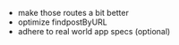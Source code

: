 <!-- - make submit post feature -->
<!-- - add login avatar instead of signup/login for logined users -->
<!-- - add sessions -->
<!-- - add rich text editor for writing posts -->
<!-- - make a dropdown to login avatar which shows logout, write post, etc.. -->
<!-- - sanitize user posts -->
<!-- - pass user with post -->
<!-- - add tooltip for user to tell them drag and drop images work. -->
<!-- - comments are not working yet -->
<!-- - populate user from req.user instead of hidden input -->
<!-- - claps feature -->

- make those routes a bit better
- optimize findpostByURL
- adhere to real world app specs (optional)